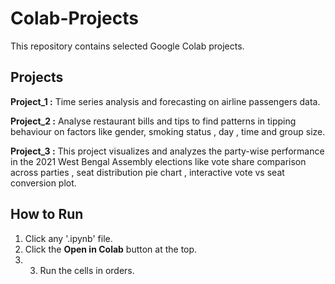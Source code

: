 # Colab-Projects

 This repository contains selected Google Colab projects.

 ## Projects
 **Project_1 :** Time series analysis and forecasting on airline passengers data.

 **Project_2 :** Analyse restaurant bills and tips to find patterns in tipping behaviour on factors like gender, smoking status , day , time and group size.

 **Project_3 :** This project visualizes and analyzes the party-wise performance in the 2021 West Bengal Assembly elections like vote share comparison across parties , seat distribution pie chart , interactive vote vs seat conversion plot.

 ## How to Run
 1. Click any '.ipynb' file.
 2. Click the **Open in Colab** button at the top.
 3. 3. Run the cells in orders.

